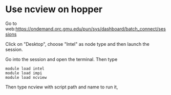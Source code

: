 # Use ncview on hopper

Go to web:https://ondemand.orc.gmu.edu/pun/sys/dashboard/batch_connect/sessions

Click on "Desktop", choose "Intel" as node type and then launch the session.

Go into the session and open the terminal. Then type


```
module load intel
module load impi
module load ncview

```
Then type ncview with script path and name to run it,
